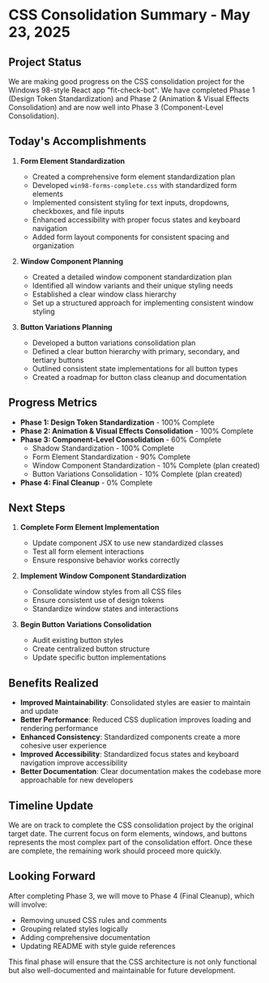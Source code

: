 # CSS Consolidation Summary - May 23, 2025

## Project Status

We are making good progress on the CSS consolidation project for the Windows 98-style React app "fit-check-bot". We have completed Phase 1 (Design Token Standardization) and Phase 2 (Animation & Visual Effects Consolidation) and are now well into Phase 3 (Component-Level Consolidation).

## Today's Accomplishments

1. **Form Element Standardization**
   - Created a comprehensive form element standardization plan
   - Developed `win98-forms-complete.css` with standardized form elements
   - Implemented consistent styling for text inputs, dropdowns, checkboxes, and file inputs
   - Enhanced accessibility with proper focus states and keyboard navigation
   - Added form layout components for consistent spacing and organization

2. **Window Component Planning**
   - Created a detailed window component standardization plan
   - Identified all window variants and their unique styling needs
   - Established a clear window class hierarchy
   - Set up a structured approach for implementing consistent window styling

3. **Button Variations Planning**
   - Developed a button variations consolidation plan
   - Defined a clear button hierarchy with primary, secondary, and tertiary buttons
   - Outlined consistent state implementations for all button types
   - Created a roadmap for button class cleanup and documentation

## Progress Metrics

- **Phase 1: Design Token Standardization** - 100% Complete
- **Phase 2: Animation & Visual Effects Consolidation** - 100% Complete
- **Phase 3: Component-Level Consolidation** - 60% Complete
  - Shadow Standardization - 100% Complete
  - Form Element Standardization - 90% Complete
  - Window Component Standardization - 10% Complete (plan created)
  - Button Variations Consolidation - 10% Complete (plan created)
- **Phase 4: Final Cleanup** - 0% Complete

## Next Steps

1. **Complete Form Element Implementation**
   - Update component JSX to use new standardized classes
   - Test all form element interactions
   - Ensure responsive behavior works correctly

2. **Implement Window Component Standardization**
   - Consolidate window styles from all CSS files
   - Ensure consistent use of design tokens
   - Standardize window states and interactions

3. **Begin Button Variations Consolidation**
   - Audit existing button styles
   - Create centralized button structure
   - Update specific button implementations

## Benefits Realized

- **Improved Maintainability**: Consolidated styles are easier to maintain and update
- **Better Performance**: Reduced CSS duplication improves loading and rendering performance
- **Enhanced Consistency**: Standardized components create a more cohesive user experience
- **Improved Accessibility**: Standardized focus states and keyboard navigation improve accessibility
- **Better Documentation**: Clear documentation makes the codebase more approachable for new developers

## Timeline Update

We are on track to complete the CSS consolidation project by the original target date. The current focus on form elements, windows, and buttons represents the most complex part of the consolidation effort. Once these are complete, the remaining work should proceed more quickly.

## Looking Forward

After completing Phase 3, we will move to Phase 4 (Final Cleanup), which will involve:
- Removing unused CSS rules and comments
- Grouping related styles logically
- Adding comprehensive documentation
- Updating README with style guide references

This final phase will ensure that the CSS architecture is not only functional but also well-documented and maintainable for future development.
